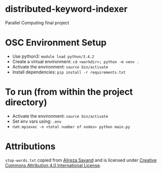 # distributed-keyword-indexer
Parallel Computing final project

# OSC Environment Setup
* Use python3: `module load python/3.4.2`
* Create a virtual environment: `cd <workdir>; python -m venv .`
* Activate the environment: `source bin/activate`
* Install dependencies: `pip install -r requirements.txt`

# To run (from within the project directory)
* Activate the environment: `source bin/activate`
* Set env vars using: `.env`
* run: `mpiexec -n <total number of nodes> python main.py`

# Attributions
`stop-words.txt` copied from [Alireza Savand](https://github.com/Alir3z4/stop-words/tree/bd8cc1434faeb3449735ed570a4a392ab5d35291) and is licensed under [Creative Commons Attribution 4.0 International License](https://github.com/Alir3z4/stop-words/blob/master/LICENSE).
